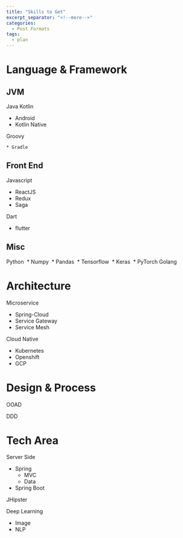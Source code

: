 ```yaml
---
title: "Skills to Get"
excerpt_separator: "<!--more-->"
categories:
  - Post Formats
tags:
  - plan
---
```

# Language & Framework
## JVM
Java
Kotlin

 * Android
 * Kotlin Native

Groovy

	* Gradle

## Front End
Javascript

 * ReactJS
 * Redux
 * Saga

Dart

 * flutter

## Misc
Python
​	* Numpy
​	* Pandas
​	* Tensorflow
​		* Keras
​    	* PyTorch
Golang

# Architecture

Microservice

 * Spring-Cloud
 * Service Gateway
 * Service Mesh

Cloud Native

 * Kubernetes
 * Openshift
 * GCP

# Design & Process

OOAD

DDD

# Tech Area

Server Side

 * Spring
    * MVC
    * Data
 * Spring Boot

JHipster

Deep Learning

 * Image
 * NLP
